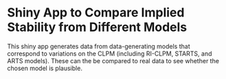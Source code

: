 # Shiny App to Compare Implied Stability from Different Models

This shiny app generates data from data-generating models that correspond to variations on the CLPM (including RI-CLPM, STARTS, and ARTS models). These can the be compared to real data to see whether the chosen model is plausible. 


